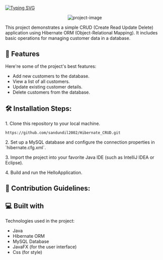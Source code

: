 <a href="https://git.io/typing-svg"><img src="https://readme-typing-svg.herokuapp.com?font=Times+new+roman&weight=800&size=70&pause=1000&center=true&random=false&width=800&height=95&lines=Hibernate+CRUD+Operation+" alt="Typing SVG" /></a>


<p align="center"><img src="https://i.ibb.co/bL5sC2F/Screenshot-2024-02-17-104133.png" alt="project-image"></p>

<p id="description">This project demonstrates a simple CRUD (Create Read Update Delete) application using Hibernate ORM (Object-Relational Mapping). It includes basic operations for managing customer data in a database.</p>

  
  
<h2>🧐 Features</h2>

Here're some of the project's best features:

*   Add new customers to the database.
*   View a list of all customers.
*   Update existing customer details.
*   Delete customers from the database.

<h2>🛠️ Installation Steps:</h2>

<p>1. Clone this repository to your local machine.</p>

```
https://github.com/sandundil2002/Hibernate_CRUD.git
```

<p>2. Set up a MySQL database and configure the connection properties in `hibernate.cfg.xml`.</p>

<p>3. Import the project into your favorite Java IDE (such as IntelliJ IDEA or Eclipse).</p>

<p>4. Build and run the HelloApplication.</p>

<h2>🍰 Contribution Guidelines:</h2>

  
  
<h2>💻 Built with</h2>

Technologies used in the project:

*   Java
*   Hibernate ORM
*   MySQL Database
*   JavaFX (for the user interface)
*   Css (for style)
